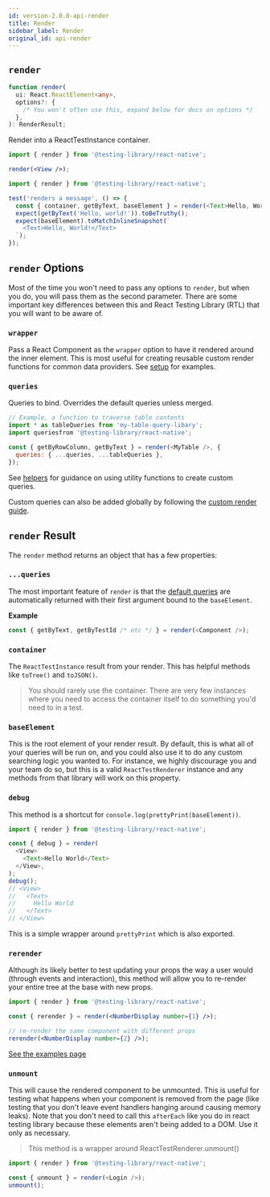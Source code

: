 ```yaml
---
id: version-2.0.0-api-render
title: Render
sidebar_label: Render
original_id: api-render
---
```


## `render`

```typescript
function render(
  ui: React.ReactElement<any>,
  options?: {
    /* You won't often use this, expand below for docs on options */
  },
): RenderResult;
```

Render into a ReactTestInstance container.

```jsx
import { render } from '@testing-library/react-native';

render(<View />);
```

```javascript
import { render } from '@testing-library/react-native';

test('renders a message', () => {
  const { container, getByText, baseElement } = render(<Text>Hello, World!</Text>);
  expect(getByText('Hello, world!')).toBeTruthy();
  expect(baseElement).toMatchInlineSnapshot(`
    <Text>Hello, World!</Text>
  `);
});
```

## `render` Options

Most of the time you won't need to pass any options to `render`, but when you do, you will pass them
as the second parameter. There are some important key differences between this and React Testing
Library (RTL) that you will want to be aware of.

### `wrapper`

Pass a React Component as the `wrapper` option to have it rendered around the inner element. This is
most useful for creating reusable custom render functions for common data providers. See
[setup](setup.md#custom-render) for examples.

### `queries`

Queries to bind. Overrides the default queries unless merged.

```js
// Example, a function to traverse table contents
import * as tableQueries from 'my-table-query-libary';
import queriesfrom '@testing-library/react-native';

const { getByRowColumn, getByText } = render(<MyTable />, {
  queries: { ...queries, ...tableQueries },
});
```

See [helpers](api-helpers.md) for guidance on using utility functions to create custom queries.

Custom queries can also be added globally by following the
[custom render guide](setup.md#custom-render).

## `render` Result

The `render` method returns an object that has a few properties:

### `...queries`

The most important feature of `render` is that the [default queries](api-queries.md) are
automatically returned with their first argument bound to the `baseElement`.

**Example**

```javascript
const { getByText, getByTestId /* etc */ } = render(<Component />);
```

### `container`

The `ReactTestInstance` result from your render. This has helpful methods like `toTree()` and
`toJSON()`.

> You should rarely use the container. There are very few instances where you need to access the
> container itself to do something you'd need to in a test.

### `baseElement`

This is the root element of your render result. By default, this is what all of your queries will be
run on, and you could also use it to do any custom searching logic you wanted to. For instance, we
highly discourage you and your team do so, but this is a valid `ReactTestRenderer` instance and any
methods from that library will work on this property.

### `debug`

This method is a shortcut for `console.log(prettyPrint(baseElement))`.

```javascript
import { render } from '@testing-library/react-native';

const { debug } = render(
  <View>
    <Text>Hello World</Text>
  </View>,
);
debug();
// <View>
//   <Text>
//     Hello World
//   </Text>
// </View>
```

This is a simple wrapper around `prettyPrint` which is also exported.

### `rerender`

Although its likely better to test updating your props the way a user would (through events and
interaction), this method will allow you to re-render your entire tree at the base with new props.

```jsx
import { render } from '@testing-library/react-native';

const { rerender } = render(<NumberDisplay number={1} />);

// re-render the same component with different props
rerender(<NumberDisplay number={2} />);
```

[See the examples page](example-update-props.md)

### `unmount`

This will cause the rendered component to be unmounted. This is useful for testing what happens when
your component is removed from the page (like testing that you don't leave event handlers hanging
around causing memory leaks). Note that you don't need to call this `afterEach` like you do in react
testing library because these elements aren't being added to a DOM. Use it only as necessary.

> This method is a wrapper around ReactTestRenderer.unmount()

```javascript
import { render } from '@testing-library/react-native';

const { unmount } = render(<Login />);
unmount();
```
